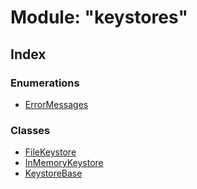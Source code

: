 # Module: "keystores"

## Index

### Enumerations

* [ErrorMessages](../enums/_keystores_.errormessages.md)

### Classes

* [FileKeystore](../classes/_keystores_.filekeystore.md)
* [InMemoryKeystore](../classes/_keystores_.inmemorykeystore.md)
* [KeystoreBase](../classes/_keystores_.keystorebase.md)
